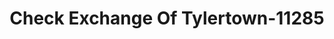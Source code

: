 ---
f_zip-code: 39667
f_state-code: MS
title: Check Exchange Of Tylertown-11285
f_phone: 601-876-3250
f_city-only: Tylertown
f_address: 4842 Plaza Drive Tylertown
f_location-unique-id: '11285'
slug: check-exchange-of-tylertown-11285
updated-on: '2024-05-30T13:46:58.046Z'
created-on: '2024-05-30T13:36:59.803Z'
published-on: '2024-05-30T13:54:32.469Z'
f_city-state: cms/city/tylertown-ms.md
f_company: cms/company/check-exchange-of-tylertown.md
f_state: cms/state/mississippi.md
layout: '[payday-loan].html'
tags: payday-loan
---